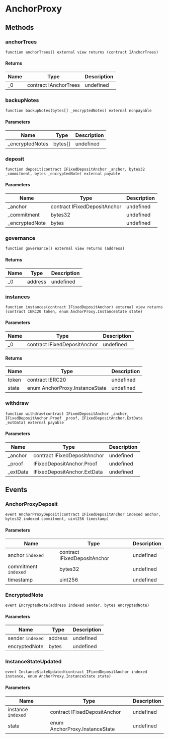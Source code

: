 # AnchorProxy









## Methods

### anchorTrees

```solidity
function anchorTrees() external view returns (contract IAnchorTrees)
```






#### Returns

| Name | Type | Description |
|---|---|---|
| _0 | contract IAnchorTrees | undefined

### backupNotes

```solidity
function backupNotes(bytes[] _encryptedNotes) external nonpayable
```





#### Parameters

| Name | Type | Description |
|---|---|---|
| _encryptedNotes | bytes[] | undefined

### deposit

```solidity
function deposit(contract IFixedDepositAnchor _anchor, bytes32 _commitment, bytes _encryptedNote) external payable
```





#### Parameters

| Name | Type | Description |
|---|---|---|
| _anchor | contract IFixedDepositAnchor | undefined
| _commitment | bytes32 | undefined
| _encryptedNote | bytes | undefined

### governance

```solidity
function governance() external view returns (address)
```






#### Returns

| Name | Type | Description |
|---|---|---|
| _0 | address | undefined

### instances

```solidity
function instances(contract IFixedDepositAnchor) external view returns (contract IERC20 token, enum AnchorProxy.InstanceState state)
```





#### Parameters

| Name | Type | Description |
|---|---|---|
| _0 | contract IFixedDepositAnchor | undefined

#### Returns

| Name | Type | Description |
|---|---|---|
| token | contract IERC20 | undefined
| state | enum AnchorProxy.InstanceState | undefined

### withdraw

```solidity
function withdraw(contract IFixedDepositAnchor _anchor, IFixedDepositAnchor.Proof _proof, IFixedDepositAnchor.ExtData _extData) external payable
```





#### Parameters

| Name | Type | Description |
|---|---|---|
| _anchor | contract IFixedDepositAnchor | undefined
| _proof | IFixedDepositAnchor.Proof | undefined
| _extData | IFixedDepositAnchor.ExtData | undefined



## Events

### AnchorProxyDeposit

```solidity
event AnchorProxyDeposit(contract IFixedDepositAnchor indexed anchor, bytes32 indexed commitment, uint256 timestamp)
```





#### Parameters

| Name | Type | Description |
|---|---|---|
| anchor `indexed` | contract IFixedDepositAnchor | undefined |
| commitment `indexed` | bytes32 | undefined |
| timestamp  | uint256 | undefined |

### EncryptedNote

```solidity
event EncryptedNote(address indexed sender, bytes encryptedNote)
```





#### Parameters

| Name | Type | Description |
|---|---|---|
| sender `indexed` | address | undefined |
| encryptedNote  | bytes | undefined |

### InstanceStateUpdated

```solidity
event InstanceStateUpdated(contract IFixedDepositAnchor indexed instance, enum AnchorProxy.InstanceState state)
```





#### Parameters

| Name | Type | Description |
|---|---|---|
| instance `indexed` | contract IFixedDepositAnchor | undefined |
| state  | enum AnchorProxy.InstanceState | undefined |



